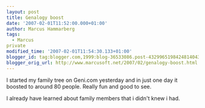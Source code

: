 ```yaml
---
layout: post
title: Genalogy boost
date: '2007-02-01T11:52:00.000+01:00'
author: Marcus Hammarberg
tags:
  - Marcus
private
modified_time: '2007-02-01T11:54:30.133+01:00'
blogger_id: tag:blogger.com,1999:blog-36533086.post-4329965198424814043
blogger_orig_url: http://www.marcusoft.net/2007/02/genalogy-boost.html
---
```


I started my family tree on Geni.com yesterday and in just one day
it boosted to around 80 people. Really fun and good to see.

I already have learned about family members that i didn't knew i had.
